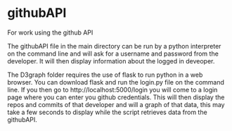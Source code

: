 # githubAPI
For work using the github API

The githubAPI file in the main directory can be run by a python interpreter on the command line and will ask for 
a username and password from the developer. It will then display information about the logged in deveoper.

The D3graph folder requires the use of flask to run python in a web browser. You can download flask and run the login.py 
file on the command line. If you then go to http://localhost:5000/login you will come to a login page where you can 
enter you github credentials. This will then display the repos and commits of that developer and will a graph of that
data, this may take a few seconds to display while the script retrieves data from the githubAPI.
